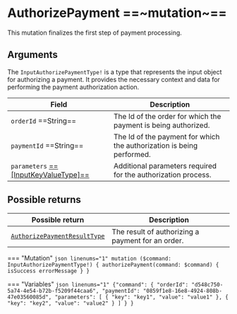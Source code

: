 # AuthorizePayment ==~mutation~==

This mutation finalizes the first step of payment processing.

## Arguments

The `InputAuthorizePaymentType!` is a type that represents the input object for authorizing a payment. It provides the necessary context and data for performing the payment authorization action.

| Field                                                                       | Description                                                               |
|-----------------------------------------------------------------------------|---------------------------------------------------------------------------|
| `orderId`  ==String==                                                       | The Id of the order for which the payment is being authorized.            |
| `paymentId`  ==String==                                                     | The Id of the payment for which the authorization is being performed.     |
| `parameters` [ ==[InputKeyValueType]== ](../objects/input-key-value-type.md)| Additional parameters required for the authorization process.             |

## Possible returns

| Possible return                                                             | Description                                          	|
|-----------------------------------------------------------------------------|------------------------------------------------------	|
| [`AuthorizePaymentResultType`](../objects/authorize-payment-result-type.md) |  The result of authorizing a payment for an order.   	|


=== "Mutation"
    ```json linenums="1"
    mutation ($command: InputAuthorizePaymentType!) {
      authorizePayment(command: $command) {
        isSuccess
        errorMessage
      }
    }
    ```

=== "Variables"
    ```json linenums="1"
    {"command": {
        "orderId": "d548c750-5a74-4e54-b72b-f5209f44caa6",
        "paymentId": "0859f1e8-16e8-4924-808b-47e03560085d",
        "parameters": [
          {
            "key": "key1",
            "value": "value1"
          },
          {
            "key": "key2",
            "value": "value2"
          }
          ]
    }
    }
    ```
